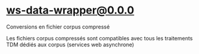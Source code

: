 # ws-data-wrapper@0.0.0

Conversions en fichier corpus compressé

Les fichiers corpus compressés sont compatibles avec tous les traitements TDM dédiés aux corpus (services web asynchrone)
